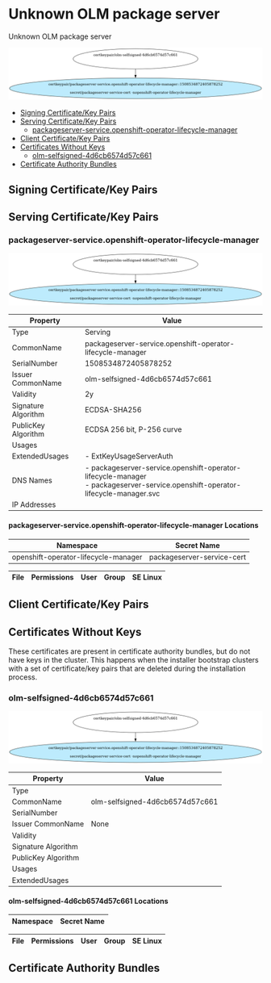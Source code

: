 # Unknown OLM package server

Unknown OLM package server

![PKI Graph](cert-flow.png)

- [Signing Certificate/Key Pairs](#signing-certificatekey-pairs)
- [Serving Certificate/Key Pairs](#serving-certificatekey-pairs)
    - [packageserver-service.openshift-operator-lifecycle-manager](#packageserver-service.openshift-operator-lifecycle-manager)
- [Client Certificate/Key Pairs](#client-certificatekey-pairs)
- [Certificates Without Keys](#certificates-without-keys)
    - [olm-selfsigned-4d6cb6574d57c661](#olm-selfsigned-4d6cb6574d57c661)
- [Certificate Authority Bundles](#certificate-authority-bundles)

## Signing Certificate/Key Pairs

## Serving Certificate/Key Pairs


### packageserver-service.openshift-operator-lifecycle-manager
![PKI Graph](subcert-packageserver-service.openshift-operator-lifecycle-manager1508534872405878252.png)



| Property | Value |
| ----------- | ----------- |
| Type | Serving |
| CommonName | packageserver-service.openshift-operator-lifecycle-manager |
| SerialNumber | 1508534872405878252 |
| Issuer CommonName | olm-selfsigned-4d6cb6574d57c661 |
| Validity | 2y |
| Signature Algorithm | ECDSA-SHA256 |
| PublicKey Algorithm | ECDSA 256 bit, P-256 curve |
| Usages |  |
| ExtendedUsages | - ExtKeyUsageServerAuth |
| DNS Names | - packageserver-service.openshift-operator-lifecycle-manager<br/>- packageserver-service.openshift-operator-lifecycle-manager.svc |
| IP Addresses |  |


#### packageserver-service.openshift-operator-lifecycle-manager Locations
| Namespace | Secret Name |
| ----------- | ----------- |
| openshift-operator-lifecycle-manager | packageserver-service-cert |

| File | Permissions | User | Group | SE Linux |
| ----------- | ----------- | ----------- | ----------- | ----------- |



## Client Certificate/Key Pairs

## Certificates Without Keys

These certificates are present in certificate authority bundles, but do not have keys in the cluster.
This happens when the installer bootstrap clusters with a set of certificate/key pairs that are deleted during the
installation process.


### olm-selfsigned-4d6cb6574d57c661
![PKI Graph](subcert-olm-selfsigned-4d6cb6574d57c661.png)



| Property | Value |
| ----------- | ----------- |
| Type |  |
| CommonName | olm-selfsigned-4d6cb6574d57c661 |
| SerialNumber |  |
| Issuer CommonName | None |
| Validity |  |
| Signature Algorithm |  |
| PublicKey Algorithm |   |
| Usages |  |
| ExtendedUsages |  |


#### olm-selfsigned-4d6cb6574d57c661 Locations
| Namespace | Secret Name |
| ----------- | ----------- |


| File | Permissions | User | Group | SE Linux |
| ----------- | ----------- | ----------- | ----------- | ----------- |



## Certificate Authority Bundles

